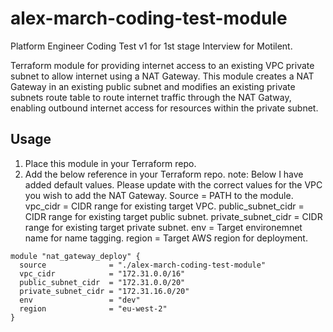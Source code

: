 # alex-march-coding-test-module
Platform Engineer Coding Test v1 for 1st stage Interview for Motilent.

Terraform module for providing internet access to an existing VPC private subnet to allow internet using a NAT Gateway.
This module creates a NAT Gateway in an existing public subnet and modifies an existing private subnets route table to route internet traffic through the NAT Gatway, enabling outbound internet access for resources within the private subnet.

## Usage
1. Place this module in your Terraform repo.
2. Add the below reference in your Terraform repo.
note: Below I have added default values. Please update with the correct values for the VPC you wish to add the NAT Gateway.
Source              = PATH to the module.
vpc_cidr            = CIDR range for existing target VPC.
public_subnet_cidr  = CIDR range for existing target public subnet.
private_subnet_cidr = CIDR range for existing target private subnet.
env                 = Target environemnet name for name tagging.
region              = Target AWS region for deployment.

```hcl
module "nat_gateway_deploy" {
  source              = "./alex-march-coding-test-module"
  vpc_cidr            = "172.31.0.0/16"
  public_subnet_cidr  = "172.31.0.0/20"
  private_subnet_cidr = "172.31.16.0/20"
  env                 = "dev"
  region              = "eu-west-2"
}